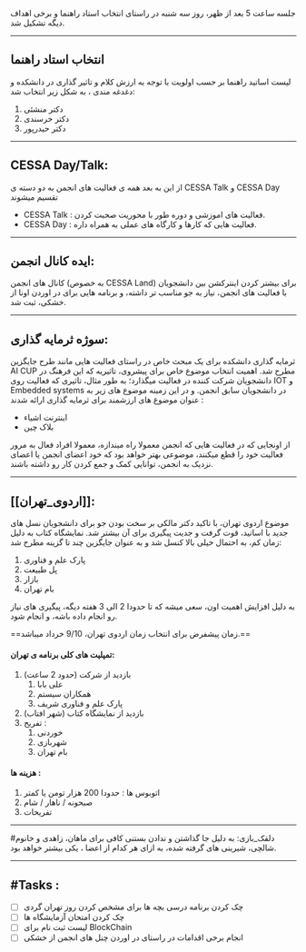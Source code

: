 جلسه ساعت 5 بعد از ظهر، روز سه شنبه در راستای انتخاب استاد راهنما و برخی اهداف دیگه تشکیل شد.

---
## انتخاب استاد راهنما

لیست اساتید راهنما بر حسب اولویت با توجه به ارزش کلام و تاثیر گذاری در دانشکده و دغدغه مندی ، به شکل زیر انتخاب شد:
1. دکتر منشئی
2. دکتر خرسندی
3. دکتر حیدرپور


---
## CESSA Day/Talk:
از این به بعد همه ی فعالیت های انجمن به دو دسته ی CESSA Talk و CESSA Day تقسیم میشوند

* CESSA Talk : فعالیت های اموزشی و دوره طور با محوریت صحبت کردن.
* CESSA Day : فعالیت هایی که کارها و کارگاه های عملی به همراه داره.


---
## ایده کانال انجمن:
کانال های انجمن (به خصوص CESSA Land) برای بیشتر کردن اینترکشن بین دانشجویان با فعالیت های انجمن، نیاز به جو مناسب تر داشته، و برنامه هایی برای در اوردن اونا از خشکی، ثبت شد.


---
## سوژه ثرمایه گذاری:
ثرمایه گذاری دانشکده برای یک مبحث خاص در راستای فعالیت هایی مانند طرح جایگزین AI CUP  مطرح شد.
اهمیت انتخاب موضوع خاص برای پیشروی، تاثیریه که این فرهنگ در دانشجویان شرکت کننده در فعالیت میگذارد؛ به طور مثال، تاثیری که فعالیت روی IOT و Embedded systems در دانشجویان سابق انجمن. 
و در این زمینه موضوع های زیر به عنوان موضوع های ارزشمند برای ثرمایه گذاری ارائه شدند :
* اینترنت اشیاء
* بلاک چین

از اونجایی که در فعالیت هایی که انجمن معمولا راه میندازه، معمولا افراد فعال به مرور فعالیت خود را قطع میکنند، موضوعی بهتر خواهد بود که خود اعضای انجمن یا اعضای نزدیک به انجمن، توانایی کمک و جمع کردن کار رو داشته باشند.


---
## [[اردوی_تهران]]:
موضوع اردوی تهران، با تاکید دکتر مالکی بر سخت بودن جو برای دانشجویان نسل های جدید با اساتید، قوت گرفت و جدیت پیگیری برای آن بیشتر شد.
نمایشگاه کتاب به دلیل زمان کم، به احتمال خیلی بالا کنسل شد و به عنوان جایگزین چند تا گزینه مطرح شد:
1. پارک علم و فناوری
2. پل طبیعت
3. بازار
4. بام تهران

به دلیل افزایش اهمیت اون، سعی میشه که تا حدودا 2 الی 3 هفته دیگه، پیگیری های نیاز رو انجام داده باشه، و انجام شود.

==زمان پیشفرض برای انتخاب زمان اردوی تهران، 9/10 خرداد میباشد.==

#### تمپلیت های کلی برنامه ی تهران:
1. بازدید از شرکت (حدود 2 ساعت)
	1. علی بابا
	2. همکاران سیستم
	3. پارک علم و فناوری شریف
2. بازدید از نمایشگاه کتاب (شهر افتاب)
3. تفریح :
	1. خوردنی 
	2. شهربازی
	3. بام تهران

#### هزینه ها :
1. اتوبوس ها : حدودا 200 هزار تومن یا کمتر
2. صبحونه / ناهار / شام
3. تفریحات


---
#دلقک_بازی:
به دلیل جا گذاشتن و ندادن بستنی کافی برای ماهان، زاهدی و خانوم شالچی، شیرینی های گرفته شده، به ازای هر کدام از اعضا ، یکی بیشتر خواهد بود.


---
## #Tasks :

- [ ] چک کردن برنامه درسی بچه ها برای مشخص کردن روز تهران گردی
- [ ] چک کردن امتحان آزمایشگاه ها
- [ ] لیست ثبت نام برای BlockChain
- [ ] انجام برخی اقدامات در راستای در اوردن چنل های انجمن از خشکی